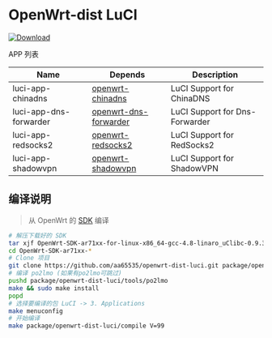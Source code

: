 OpenWrt-dist LuCI
===

 [![Download][B]][2]

APP 列表

 Name                      | Depends                  | Description
 --------------------------|--------------------------|-------------------------
 luci-app-chinadns         | [openwrt-chinadns][5]    | LuCI Support for ChinaDNS
 luci-app-dns-forwarder    | [openwrt-dns-forwarder][6]| LuCI Support for Dns-Forwarder
 luci-app-redsocks2        | [openwrt-redsocks2][R]   | LuCI Support for RedSocks2
 luci-app-shadowvpn        | [openwrt-shadowvpn][8]   | LuCI Support for ShadowVPN

编译说明
---
 > 从 OpenWrt 的 [SDK][S] 编译  

```bash
# 解压下载好的 SDK
tar xjf OpenWrt-SDK-ar71xx-for-linux-x86_64-gcc-4.8-linaro_uClibc-0.9.33.2.tar.bz2
cd OpenWrt-SDK-ar71xx-*
# Clone 项目
git clone https://github.com/aa65535/openwrt-dist-luci.git package/openwrt-dist-luci
# 编译 po2lmo (如果有po2lmo可跳过)
pushd package/openwrt-dist-luci/tools/po2lmo
make && sudo make install
popd
# 选择要编译的包 LuCI -> 3. Applications
make menuconfig
# 开始编译
make package/openwrt-dist-luci/compile V=99
```


 [B]: https://img.shields.io/github/release/aa65535/openwrt-dist-luci.svg
 [2]: https://github.com/aa65535/openwrt-dist-luci/releases/latest
 [5]: https://github.com/aa65535/openwrt-chinadns
 [6]: https://github.com/aa65535/openwrt-dns-forwarder
 [8]: https://github.com/aa65535/openwrt-shadowvpn
 [R]: https://github.com/aa65535/openwrt-redsocks2
 [S]: https://wiki.openwrt.org/doc/howto/obtain.firmware.sdk
